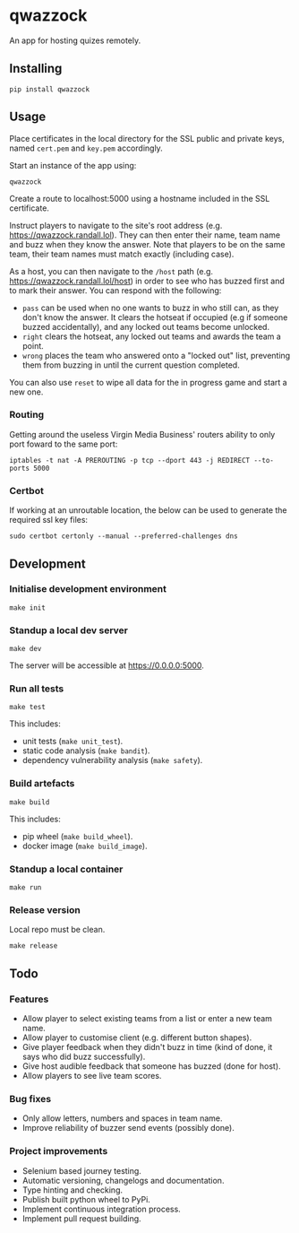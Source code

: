 
# qwazzock

An app for hosting quizes remotely.

## Installing

`pip install qwazzock`

## Usage

Place certificates in the local directory for the SSL public and private keys, named `cert.pem` and `key.pem` accordingly.

Start an instance of the app using:

`qwazzock`

Create a route to localhost:5000 using a hostname included in the SSL certificate.

Instruct players to navigate to the site's root address (e.g. https://qwazzock.randall.lol). They can then enter their name, team name and buzz when they know the answer. Note that players to be on the same team, their team names must match exactly (including case). 

As a host, you can then navigate to the `/host` path (e.g. https://qwazzock.randall.lol/host) in order to see who has buzzed first and to mark their answer. You can respond with the following:

- `pass` can be used when no one wants to buzz in who still can, as they don't know the answer. It clears the hotseat if occupied (e.g if someone buzzed accidentally), and any locked out teams become unlocked.
- `right` clears the hotseat, any locked out teams and awards the team a point.
- `wrong` places the team who answered onto a "locked out" list, preventing them from buzzing in until the current question completed.

You can also use `reset` to wipe all data for the in progress game and start a new one.

### Routing

Getting around the useless Virgin Media Business' routers ability to only port foward to the same port:

```
iptables -t nat -A PREROUTING -p tcp --dport 443 -j REDIRECT --to-ports 5000
```

### Certbot

If working at an unroutable location, the below can be used to generate the required ssl key files:

```sudo certbot certonly --manual --preferred-challenges dns```

## Development

### Initialise development environment

`make init`

### Standup a local dev server

`make dev`

The server will be accessible at https://0.0.0.0:5000.

### Run all tests

`make test`

This includes:

- unit tests (`make unit_test`).
- static code analysis (`make bandit`).
- dependency vulnerability analysis (`make safety`).

### Build artefacts

`make build`

This includes:

- pip wheel (`make build_wheel`).
- docker image (`make build_image`).

### Standup a local container

`make run`

### Release version

Local repo must be clean.

`make release`

## Todo

### Features
- Allow player to select existing teams from a list or enter a new team name.
- Allow player to customise client (e.g. different button shapes).
- Give player feedback when they didn't buzz in time (kind of done, it says who did buzz successfully).
- Give host audible feedback that someone has buzzed (done for host).
- Allow players to see live team scores.

### Bug fixes
- Only allow letters, numbers and spaces in team name.
- Improve reliability of buzzer send events (possibly done).

### Project improvements
- Selenium based journey testing.
- Automatic versioning, changelogs and documentation.
- Type hinting and checking.
- Publish built python wheel to PyPi.
- Implement continuous integration process.
- Implement pull request building.
